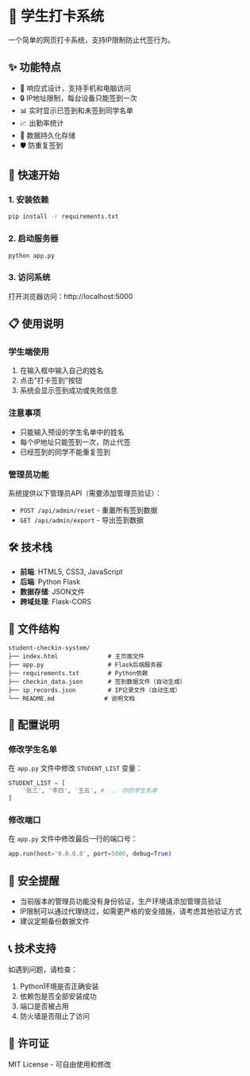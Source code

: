 # 🎯 学生打卡系统

一个简单的网页打卡系统，支持IP限制防止代签行为。

## ✨ 功能特点

- 📱 响应式设计，支持手机和电脑访问
- 🔒 IP地址限制，每台设备只能签到一次
- 📊 实时显示已签到和未签到同学名单
- 📈 出勤率统计
- 💾 数据持久化存储
- 🛡️ 防重复签到

## 🚀 快速开始

### 1. 安装依赖

```bash
pip install -r requirements.txt
```

### 2. 启动服务器

```bash
python app.py
```

### 3. 访问系统

打开浏览器访问：http://localhost:5000

## 📋 使用说明

### 学生端使用

1. 在输入框中输入自己的姓名
2. 点击"打卡签到"按钮
3. 系统会显示签到成功或失败信息

### 注意事项

- 只能输入预设的学生名单中的姓名
- 每个IP地址只能签到一次，防止代签
- 已经签到的同学不能重复签到

### 管理员功能

系统提供以下管理员API（需要添加管理员验证）：

- `POST /api/admin/reset` - 重置所有签到数据
- `GET /api/admin/export` - 导出签到数据

## 🛠️ 技术栈

- **前端**: HTML5, CSS3, JavaScript
- **后端**: Python Flask
- **数据存储**: JSON文件
- **跨域处理**: Flask-CORS

## 📁 文件结构

```
student-checkin-system/
├── index.html              # 主页面文件
├── app.py                  # Flask后端服务器
├── requirements.txt        # Python依赖
├── checkin_data.json       # 签到数据文件（自动生成）
├── ip_records.json         # IP记录文件（自动生成）
└── README.md              # 说明文档
```

## 🔧 配置说明

### 修改学生名单

在 `app.py` 文件中修改 `STUDENT_LIST` 变量：

```python
STUDENT_LIST = [
    '张三', '李四', '王五', # ... 你的学生名单
]
```

### 修改端口

在 `app.py` 文件中修改最后一行的端口号：

```python
app.run(host='0.0.0.0', port=5000, debug=True)
```

## 🚨 安全提醒

- 当前版本的管理员功能没有身份验证，生产环境请添加管理员验证
- IP限制可以通过代理绕过，如需更严格的安全措施，请考虑其他验证方式
- 建议定期备份数据文件

## 📞 技术支持

如遇到问题，请检查：

1. Python环境是否正确安装
2. 依赖包是否全部安装成功
3. 端口是否被占用
4. 防火墙是否阻止了访问

## 📄 许可证

MIT License - 可自由使用和修改
